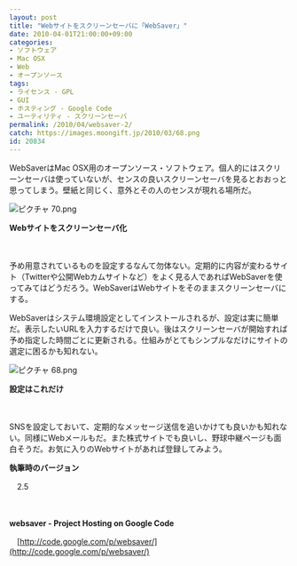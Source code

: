 ```yaml
---
layout: post
title: "Webサイトをスクリーンセーバに「WebSaver」"
date: 2010-04-01T21:00:00+09:00
categories:
- ソフトウェア
- Mac OSX
- Web
- オープンソース
tags: 
- ライセンス - GPL
- GUI
- ホスティング - Google Code
- ユーティリティ - スクリーンセーバ
permalink: /2010/04/websaver-2/
catch: https://images.moongift.jp/2010/03/68.png
id: 20834
---
```

WebSaverはMac OSX用のオープンソース・ソフトウェア。個人的にはスクリーンセーバは使っていないが、センスの良いスクリーンセーバを見るとおおっと思ってしまう。壁紙と同じく、意外とその人のセンスが現れる場所だ。

  

![ピクチャ 70.png](https://images.moongift.jp/2010/03/70.png)  
  
**Webサイトをスクリーンセーバ化**

  

　

  

予め用意されているものを設定するなんて勿体ない。定期的に内容が変わるサイト（Twitterや公開Webカムサイトなど）をよく見る人であればWebSaverを使ってみてはどうだろう。WebSaverはWebサイトをそのままスクリーンセーバにする。

  
<!--more-->

WebSaverはシステム環境設定としてインストールされるが、設定は実に簡単だ。表示したいURLを入力するだけで良い。後はスクリーンセーバが開始すれば予め指定した時間ごとに更新される。仕組みがとてもシンプルなだけにサイトの選定に困るかも知れない。

  

![ピクチャ 68.png](https://images.moongift.jp/2010/03/68.png)  
  
**設定はこれだけ**

  

　

  

SNSを設定しておいて、定期的なメッセージ送信を追いかけても良いかも知れない。同様にWebメールもだ。また株式サイトでも良いし、野球中継ページも面白そうだ。お気に入りのWebサイトがあれば登録してみよう。

  

**執筆時のバージョン**  
  
　2.5

  

　

  

**websaver - Project Hosting on Google Code**  
  
　[http://code.google.com/p/websaver/](http://code.google.com/p/websaver/)

  
